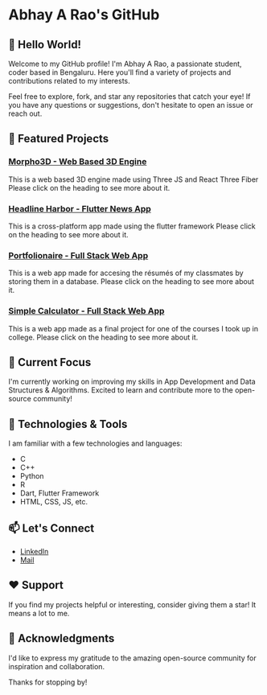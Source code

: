# Abhay A Rao's GitHub

## 👋 Hello World!

Welcome to my GitHub profile! I'm Abhay A Rao, a passionate student, coder based in Bengaluru. Here you'll find a variety of projects and contributions related to my interests.

Feel free to explore, fork, and star any repositories that catch your eye! If you have any questions or suggestions, don't hesitate to open an issue or reach out.

## 🚀 Featured Projects

### [Morpho3D - Web Based 3D Engine](https://github.com/AbhayARao26/Xenomorphs)
This is a web based 3D engine made using Three JS and React Three Fiber
Please click on the heading to see more about it.

### [Headline Harbor - Flutter News App](https://github.com/AbhayARao26/HeadlineHarbor_NewsApp)
This is a cross-platform app made using the flutter framework 
Please click on the heading to see more about it.

### [Portfolionaire - Full Stack Web App](https://github.com/AbhayARao26/Portfolionaire)
This is a web app made for accesing the résumés of my classmates by storing them in a database.
Please click on the heading to see more about it.

### [Simple Calculator - Full Stack Web App](https://github.com/AbhayARao26/Simple_Calc)
This is a web app made as a final project for one of the courses I took up in college.
Please click on the heading to see more about it.

## 🌱 Current Focus

I'm currently working on improving my skills in App Development and Data Structures & Algorithms. Excited to learn and contribute more to the open-source community!

## 🔧 Technologies & Tools

I am familiar with a few technologies and languages:
- C
- C++
- Python
- R
- Dart, Flutter Framework
- HTML, CSS, JS, etc.

## 📫 Let's Connect

- [LinkedIn](https://www.linkedin.com/in/abhay-a-rao-460509264/)
- [Mail](iabhayrao@gmail.com)

## ❤️ Support

If you find my projects helpful or interesting, consider giving them a star! It means a lot to me.

## 🙏 Acknowledgments

I'd like to express my gratitude to the amazing open-source community for inspiration and collaboration.

Thanks for stopping by!

